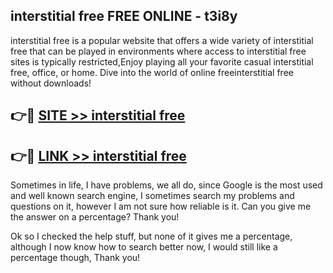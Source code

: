 ## interstitial free FREE ONLINE - t3i8y

interstitial free is a popular website that offers a wide variety of interstitial free that can be played in environments where access to interstitial free sites is typically restricted,Enjoy playing all your favorite casual interstitial free, office, or home. Dive into the world of online freeinterstitial free without downloads!

## 👉🔴 [SITE >> interstitial free](http://news.freeplayer.one?title=interstitial_free&ref=FRRE)

## 👉🔴 [LINK >> interstitial free](http://news.freeplayer.one?title=interstitial_free&ref=FREE)

Sometimes in life, I have problems, we all do, since Google is the most used and well known search engine, I sometimes search my problems and questions on it, however I am not sure how reliable is it. Can you give me the answer on a percentage? Thank you!

Ok so I checked the help stuff, but none of it gives me a percentage, although I now know how to search better now, I would still like a percentage though, Thank you!